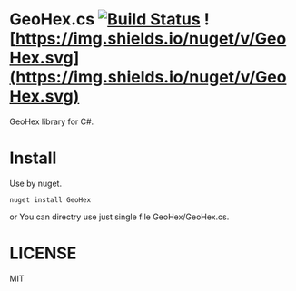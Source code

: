# GeoHex.cs [![Build Status](https://travis-ci.org/mattak/GeoHex.cs.png)](https://travis-ci.org/mattak/GeoHex.cs) ![https://img.shields.io/nuget/v/GeoHex.svg](https://img.shields.io/nuget/v/GeoHex.svg)

GeoHex library for C#.

# Install

Use by nuget.

```
nuget install GeoHex
```

or You can directry use just single file GeoHex/GeoHex.cs.

# LICENSE

MIT

